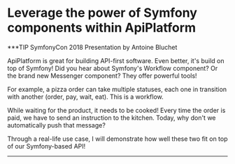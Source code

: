 # Leverage the power of Symfony components within ApiPlatform

***TIP
SymfonyCon 2018 Presentation by Antoine Bluchet

ApiPlatform is great for building API-first software. Even better, it's build on top of Symfony! Did you hear about Symfony's Workflow component? Or the brand new Messenger component? They offer powerful tools!

For example, a pizza order can take multiple statuses, each one in transition with another (order, pay, wait, eat). This is a workflow.

While waiting for the product, it needs to be cooked! Every time the order is paid, we have to send an instruction to the kitchen. Today, why don't we automatically push that message?

Through a real-life use case, I will demonstrate how well these two fit on top of our Symfony-based API!
***